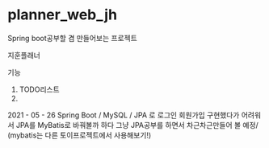# planner_web_jh
Spring boot공부할 겸 만들어보는 프로젝트

지훈플래너

기능
1. TODO리스트
2. 

2021 - 05 - 26
Spring Boot / MySQL / JPA 로 로그인 회원가입 구현했다가
어려워서 JPA를 MyBatis로 바꿔볼까 하다
그냥 JPA공부를 하면서 차근차근만들어 볼 예정/ (mybatis는 다른 토이프로젝트에서 사용해보기!)

